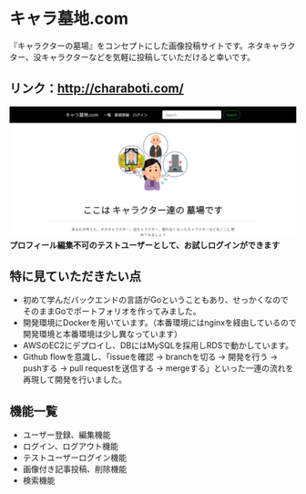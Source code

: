 # キャラ墓地.com
『キャラクターの墓場』をコンセプトにした画像投稿サイトです。ネタキャラクター、没キャラクターなどを気軽に投稿していただけると幸いです。

## リンク：http://charaboti.com/
![Alt text](https://raw.githubusercontent.com/hide168/charaboti.com/images/charaboti-top.png)
**プロフィール編集不可のテストユーザーとして、お試しログインができます**

## 特に見ていただきたい点
* 初めて学んだバックエンドの言語がGoということもあり、せっかくなのでそのままGoでポートフォリオを作ってみました。
* 開発環境にDockerを用いています。（本番環境にはnginxを経由しているので開発環境と本番環境は少し異なっています）
* AWSのEC2にデプロイし、DBにはMySQLを採用しRDSで動かしています。
* Github flowを意識し、「issueを確認 -> branchを切る -> 開発を行う -> pushする -> pull requestを送信する -> mergeする」といった一連の流れを再現して開発を行いました。

## 機能一覧
* ユーザー登録、編集機能
* ログイン、ログアウト機能
* テストユーザーログイン機能
* 画像付き記事投稿、削除機能
* 検索機能
